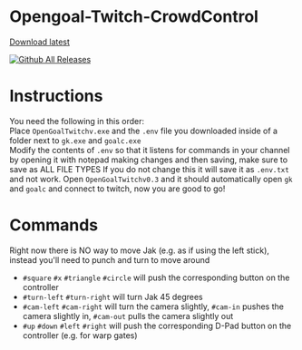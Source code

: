  # Opengoal-Twitch-CrowdControl  
 [Download latest](https://github.com/zedb0t/Opengoal-Twitch-CrowdControl/releases/latest/download/Opengoal-Twitch-CrowdControl.rar)    

[![Github All Releases](https://img.shields.io/github/downloads/zedb0t/Opengoal-Twitch-CrowdControl/total.svg)]()  
# Instructions
You need the following in this order:  
Place `OpenGoalTwitchv.exe` and the `.env` file you downloaded inside of a folder next to `gk.exe` and `goalc.exe`  
Modify the contents of `.env` so that it listens for commands in your channel by opening it with notepad making changes and then saving, make sure to save as ALL FILE TYPES If you do not change this it will save it as `.env.txt` and not work. 
Open `OpenGoalTwitchv0.3` and it should automatically open `gk` and `goalc` and connect to twitch, now you are good to go!  

# Commands
Right now there is NO way to move Jak (e.g. as if using the left stick), instead you'll need to punch and turn to move around
- `#square` `#x` `#triangle` `#circle` will push the corresponding button on the controller
- `#turn-left` `#turn-right` will turn Jak 45 degrees
- `#cam-left` `#cam-right` will turn the camera slightly, `#cam-in` pushes the camera slightly in, `#cam-out` pulls the camera slightly out
- `#up` `#down` `#left` `#right` will push the corresponding D-Pad button on the controller (e.g. for warp gates)
